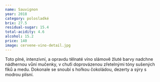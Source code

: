 ```yaml
---
name: Sauvignon
year: 2018
category: polosladké
brix: 27.5
residual-sugar: 15.4
total-acidity: 4.6
alcohol: 15.2
price: 140
image: cervene-vino-detail.jpg
---
```



Toto plné, intenzivní, a opravdu tělnaté víno slámově žluté barvy nadchne nádhernou vůní mučenky, v chuťi doprovázenou zřetelnými tóny sušených fíků a medu. Dokonale se snoubí s hořkou čokoládou, dezerty a sýry s modrou plísní.
